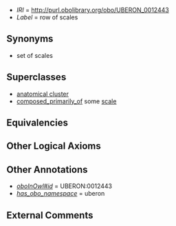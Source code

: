  * *IRI* = http://purl.obolibrary.org/obo/UBERON_0012443
 * *Label* = row of scales

## Synonyms

 * set of scales

## Superclasses

 * [anatomical cluster](../../UBERON/77/UBERON_0000477.md)
 * [composed_primarily_of](../../UBREL/02/UBREL_0000002.md) some [scale](../../UBERON/42/UBERON_0002542.md)

## Equivalencies


## Other Logical Axioms


## Other Annotations

 * *[oboInOwl#id](../../id/oboInOwl#id.md)* = UBERON:0012443
 * *[has_obo_namespace](../../ce/oboInOwl#hasOBONamespace.md)* = uberon

## External Comments

